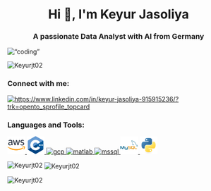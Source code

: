 <h1 align="center">Hi 👋, I'm Keyur Jasoliya</h1>
<h3 align="center">A passionate Data Analyst with AI from Germany</h3>
<img align =“right” alt =“coding” width = “400” src=“https://www.google.com/url?sa=i&url=https%3A%2F%2Fgithub.com%2FPotential17%2FPotential17&psig=AOvVaw3k7ec7PV6NdT-8AlO8FRQE&ust=1717088170045000&source=images&cd=vfe&opi=89978449&ved=0CBEQjRxqFwoTCPCohYmqs4YDFQAAAAAdAAAAABAE” >
<p align="left"> <img src="https://komarev.com/ghpvc/?username=Keyurjt02&label=Profile%20views&color=0e75b6&style=flat" alt="Keyurjt02" /> </p>

<h3 align="left">Connect with me:</h3>
<p align="left">
<a href="https://www.linkedin.com/in/keyur-jasoliya-915915236/?trk=opento_sprofile_topcard" target="blank"><img align="center" src="https://raw.githubusercontent.com/rahuldkjain/github-profile-readme-generator/master/src/images/icons/Social/linked-in-alt.svg" alt="https://www.linkedin.com/in/keyur-jasoliya-915915236/?trk=opento_sprofile_topcard" height="30" width="40" /></a>
</p>

<h3 align="left">Languages and Tools:</h3>
<p align="left"> <a href="https://aws.amazon.com" target="_blank" rel="noreferrer"> <img src="https://raw.githubusercontent.com/devicons/devicon/master/icons/amazonwebservices/amazonwebservices-original-wordmark.svg" alt="aws" width="40" height="40"/> </a> <a href="https://www.w3schools.com/cpp/" target="_blank" rel="noreferrer"> <img src="https://raw.githubusercontent.com/devicons/devicon/master/icons/cplusplus/cplusplus-original.svg" alt="cplusplus" width="40" height="40"/> </a> <a href="https://cloud.google.com" target="_blank" rel="noreferrer"> <img src="https://www.vectorlogo.zone/logos/google_cloud/google_cloud-icon.svg" alt="gcp" width="40" height="40"/> </a> <a href="https://www.mathworks.com/" target="_blank" rel="noreferrer"> <img src="https://upload.wikimedia.org/wikipedia/commons/2/21/Matlab_Logo.png" alt="matlab" width="40" height="40"/> </a> <a href="https://www.microsoft.com/en-us/sql-server" target="_blank" rel="noreferrer"> <img src="https://www.svgrepo.com/show/303229/microsoft-sql-server-logo.svg" alt="mssql" width="40" height="40"/> </a> <a href="https://www.mysql.com/" target="_blank" rel="noreferrer"> <img src="https://raw.githubusercontent.com/devicons/devicon/master/icons/mysql/mysql-original-wordmark.svg" alt="mysql" width="40" height="40"/> </a> <a href="https://www.python.org" target="_blank" rel="noreferrer"> <img src="https://raw.githubusercontent.com/devicons/devicon/master/icons/python/python-original.svg" alt="python" width="40" height="40"/> </a> </p>

<p><img align="left" src="https://github-readme-stats.vercel.app/api/top-langs?username=Keyurjt02&show_icons=true&locale=en&layout=compact" alt="Keyurjt02" /></p>

<p>&nbsp;<img align="center" src="https://github-readme-stats.vercel.app/api?username=Keyurjt02&show_icons=true&locale=en" alt="Keyurjt02" /></p>

<p><img align="center" src="https://github-readme-streak-stats.herokuapp.com/?user=Keyurjt02&" alt="Keyurjt02" /></p>
